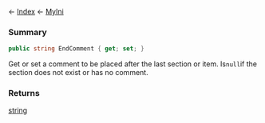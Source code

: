 ← [Index](Api-Index) ← [MyIni](VRage.Game.ModAPI.Ingame.Utilities.MyIni)

### Summary

```csharp
public string EndComment { get; set; }
```

Get or set a comment to be placed after the last section or item. Is`null`if the section does not exist or has no comment.

### Returns

[string](System.String)



